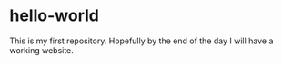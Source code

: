 # hello-world
This is my first repository. Hopefully by the end of the day I will have a working website.
